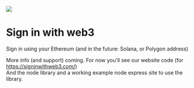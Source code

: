<img src="https://signinwithweb3.com/assets/signinwithweb3.png">

# Sign in with web3
Sign in using your Ethereum (and in the future:  Solana, or Polygon address)


More info (and support) coming.
For now you'll see our website code (for https://signinwithweb3.com/)
<BR>
And the node library and a working example node express site to use the library.
